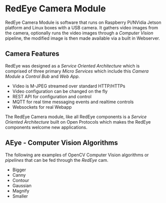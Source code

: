 # RedEye Camera Module

RedEye Camera Module is software that runs on Raspberry Pi/NVidia
Jetson platform and Linux boxes with a USB camera. It gathers video
images from the camera, optionally runs the video images through a
_Computer Vision_ pipeline, the modified image is then made available
via a built in Webserver.

## Camera Features

RedEye was designed as a _Service Oriented Architecture_ which is
comprised of three primary _Micro Services_ which include this _Camera
Module_ a _Control Bub_ and _Web App_.

- Video is M-JPEG streamed over standard HTTP/HTTPs
- Video configuration can be changed on the fly
- REST API for configuration and control
- MQTT for real time messaging events and realtime controls
- Websockets for real Webapp

The RedEye Camera module, like all RedEye components is a _Service
Oriented Architecture_ built on Open Protocols which makes the RedEye
components welcome new applications.

## AEye - Computer Vision Algorithms

The following are examples of OpenCV Computer Vision algorithms or
_pipelines_ that can be fed through the _RedEye_ cam.

- Bigger
- Canny
- Contour
- Gaussian
- Magnify
- Smaller

